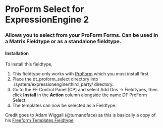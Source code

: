 # ProForm Select for ExpressionEngine 2

### Allows you to select from your ProForm Forms. Can be used in a Matrix Fieldtype or as a standalone fieldtype.

#### Installation

To install this fieldtype, 

1. This fieldtype only works with [ProForm](http://devot-ee.com/add-ons/proform-drag-and-drop-form-builder) which you must install first.
2. Place the dt_proform_select directory into ./system/expressionengine/third_party/ directory. 
3. Go to the EE Control Panel (CP) and select Add Ons -> Fieldtypes, then click **Install** in the **Action** column alongside the name DT ProForm Select.  
4. The templates can now be selected as a Fieldtype.

Credit goes to Adam Wiggall (@turnandface) as this is basically a copy of his [Freeform Templates Fieldtype](https://github.com/adamwiggall/Freeform-Templates-Fieldtype)